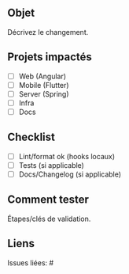 ## Objet
Décrivez le changement.

## Projets impactés
- [ ] Web (Angular)
- [ ] Mobile (Flutter)
- [ ] Server (Spring)
- [ ] Infra
- [ ] Docs

## Checklist
- [ ] Lint/format ok (hooks locaux)
- [ ] Tests (si applicable)
- [ ] Docs/Changelog (si applicable)

## Comment tester
Étapes/clés de validation.

## Liens
Issues liées: #

